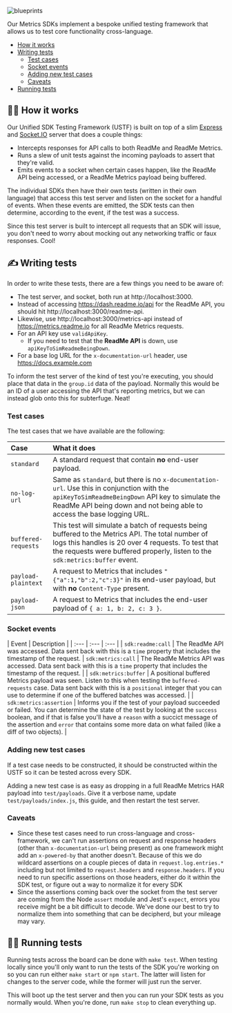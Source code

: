 ![blueprints](https://user-images.githubusercontent.com/33762/93278711-48f04c80-f77a-11ea-904c-16fbe5f4cf56.png)

Our Metrics SDKs implement a bespoke unified testing framework that allows us to test core functionality cross-language.

* [How it works]()
* [Writing tests]()
    * [Test cases]()
    * [Socket events]()
    * [Adding new test cases]()
    * [Caveats]()
* [Running tests]()


## 🧙‍♂️ How it works

Our Unified SDK Testing Framework (USTF) is built on top of a slim [Express](https://expressjs.com/) and [Socket.IO](https://socket.io/) server that does a couple things:

* Intercepts responses for API calls to both ReadMe and ReadMe Metrics.
* Runs a slew of unit tests against the incoming payloads to assert that they're valid.
* Emits events to a socket when certain cases happen, like the ReadMe API being accessed, or a ReadMe Metrics payload being buffered.

The individual SDKs then have their own tests (written in their own language) that access this test server and listen on the socket for a handful of events. When these events are emitted, the SDK tests can then determine, according to the event, if the test was a success.

Since this test server is built to intercept all requests that an SDK will issue, you don't need to worry about mocking out any networking traffic or faux responses. Cool!

## ✍ Writing tests

In order to write these tests, there are a few things you need to be aware of:

* The test server, and socket, both run at http://localhost:3000.
* Instead of accessing https://dash.readme.io/api for the ReadMe API, you should hit http://localhost:3000/readme-api.
* Likewise, use http://localhost:3000/metrics-api instead of https://metrics.readme.io for all ReadMe Metrics requests.
* For an API key use `validApiKey`.
    * If you need to test that the **ReadMe API** is down, use `apiKeyToSimReadmeBeingDown`.
* For a base log URL for the `x-documentation-url` header, use https://docs.example.com

To inform the test server of the kind of test you're executing, you should place that data in the `group.id` data of the payload. Normally this would be an ID of a user accessing the API that's reporting metrics, but we can instead glob onto this for subterfuge. Neat!

### Test cases

The test cases that we have available are the following:

| Case | What it does |
| :--- | :--- |
| `standard` | A standard request that contain **no** end-user payload. |
| `no-log-url` | Same as `standard`, but there is no `x-documentation-url`. Use this in conjunction with the `apiKeyToSimReadmeBeingDown` API key to simulate the ReadMe API being down and not being able to access the base logging URL.
| `buffered-requests` | This test will simulate a batch of requests being buffered to the Metrics API. The total number of logs this handles is 20 over 4 requests. To test that the requests were buffered properly, listen to the `sdk:metrics:buffer` event.
| `payload-plaintext` | A request to Metrics that includes `"{"a":1,"b":2,"c":3}"` in its end-user payload, but with **no** `Content-Type` present.
| `payload-json` | A request to Metrics that includes the end-user payload of `{ a: 1, b: 2, c: 3 }`.

### Socket events

| Event | Description |
| :--- | :--- | :--- |
| `sdk:readme:call` | The ReadMe API was accessed. Data sent back with this is a `time` property that includes the timestamp of the request.
| `sdk:metrics:call` | The ReadMe Metrics API was accessed. Data sent back with this is a `time` property that includes the timestamp of the request. |
| `sdk:metrics:buffer` | A positional buffered Metrics payload was seen. Listen to this when testing the `buffered-requests` case. Data sent back with this is a `positional` integer that you can use to determine if one of the buffered batches was accessed. |
| `sdk:metrics:assertion` | Informs you if the test of your payload succeeded or failed. You can determine the state of the test by looking at the `success` boolean, and if that is false you'll have a `reason` with a succict message of the assertion and `error` that contains some more data on what failed (like a diff of two objects). |

### Adding new test cases

If a test case needs to be constructed, it should be constructed within the USTF so it can be tested across every SDK.

Adding a new test case is as easy as dropping in a full ReadMe Metrics HAR payload into `test/payloads`. Give it a verbose name, update `test/payloads/index.js`, this guide, and then restart the test server.

### Caveats

* Since these test cases need to run cross-language and cross-framework, we can't run assertions on request and response headers (other than `x-documentation-url` being present) as one framework might add an `x-powered-by` that another doesn't. Because of this we do wildcard assertions on a couple pieces of data in `request.log.entries.*` including but not limited to `request.headers` and `response.headers`. If you need to run specific assertions on those headers, either do it within the SDK test, or figure out a way to normalize it for every SDK
* Since the assertions coming back over the socket from the test server are coming from the Node `assert` module and Jest's `expect`, errors you receive might be a bit difficult to decode. We've done our best to try to normalize them into something that can be decipherd, but your mileage may vary.

## 🏃‍♀️ Running tests

Running tests across the board can be done with `make test`. When testing locally since you'll only want to run the tests of the SDK you're working on so you can run either `make start` or `npm start`. The latter will listen for changes to the server code, while the former will just run the server.

This will boot up the test server and then you can run your SDK tests as you normally would. When you're done, run `make stop` to clean everything up.
